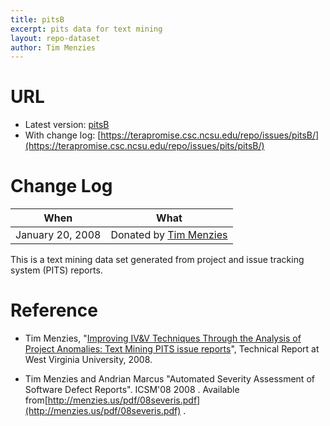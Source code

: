 ```yaml
---
title: pitsB
excerpt: pits data for text mining
layout: repo-dataset
author: Tim Menzies
---
```



# URL

  * Latest version: [pitsB](https://terapromise.csc.ncsu.edu/repo/issues/pits/pitsB/pitsB.csv)
  * With change log: [https://terapromise.csc.ncsu.edu/repo/issues/pitsB/](https://terapromise.csc.ncsu.edu/repo/issues/pits/pitsB/)

# Change Log

When | What
---- | ----
January 20, 2008 | Donated by [Tim Menzies](/repo/people/data-donors/promise3.html)

This is a text mining data set generated from project and issue tracking system (PITS) reports.

# Reference

  * Tim Menzies, "[Improving IV&V Techniques Through the Analysis of Project Anomalies: Text Mining PITS issue reports](http://menzies.us/pdf/07anomalies-pits.pdf)", Technical Report at West Virginia University, 2008.

  * Tim Menzies and Andrian Marcus "Automated Severity Assessment of Software Defect Reports". ICSM'08  2008 . Available from[http://menzies.us/pdf/08severis.pdf](http://menzies.us/pdf/08severis.pdf) .
